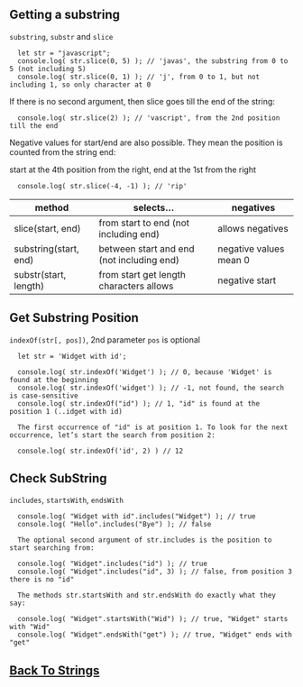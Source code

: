 
## Getting a substring

`substring`, `substr` and `slice`
  
  ```  
    let str = "javascript";
    console.log( str.slice(0, 5) ); // 'javas', the substring from 0 to 5 (not including 5)
    console.log( str.slice(0, 1) ); // 'j', from 0 to 1, but not including 1, so only character at 0
  ```
  
  If there is no second argument, then slice goes till the end of the string:    
  ```
    console.log( str.slice(2) ); // 'vascript', from the 2nd position till the end
  ```  
    
  Negative values for start/end are also possible. They mean the position is counted from the string end:
    
  start at the 4th position from the right, end at the 1st from the right
    
  ```
    console.log( str.slice(-4, -1) ); // 'rip'
  ```

  |method|	selects…|	negatives|
  |-- |-- |-- |
  |slice(start, end)	|from start to end (not including end)|	allows negatives|
  |substring(start, end)|	between start and end (not including end)	|negative values mean 0|
  |substr(start, length)|	from start get length characters	allows |negative start|

## Get Substring Position

`indexOf(str[, pos])`, 2nd parameter `pos` is optional
  ```
    let str = 'Widget with id';
    
    console.log( str.indexOf('Widget') ); // 0, because 'Widget' is found at the beginning
    console.log( str.indexOf('widget') ); // -1, not found, the search is case-sensitive    
    console.log( str.indexOf("id") ); // 1, "id" is found at the position 1 (..idget with id)

    The first occurrence of "id" is at position 1. To look for the next occurrence, let’s start the search from position 2:  

    console.log( str.indexOf('id', 2) ) // 12
  ```
## Check SubString

`includes`, `startsWith`, `endsWith`

  ```
    console.log( "Widget with id".includes("Widget") ); // true    
    console.log( "Hello".includes("Bye") ); // false
    
    The optional second argument of str.includes is the position to start searching from:
    
    console.log( "Widget".includes("id") ); // true
    console.log( "Widget".includes("id", 3) ); // false, from position 3 there is no "id"
    
    The methods str.startsWith and str.endsWith do exactly what they say:
    
    console.log( "Widget".startsWith("Wid") ); // true, "Widget" starts with "Wid"
    console.log( "Widget".endsWith("get") ); // true, "Widget" ends with "get"
  ```

## [Back To Strings](../strings.md)